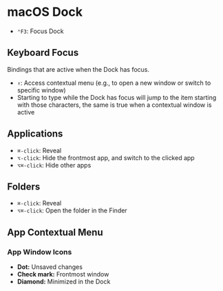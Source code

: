 # macOS Dock

- `⌃F3`: Focus Dock

## Keyboard Focus

Bindings that are active when the Dock has focus.

- `↑`: Access contextual menu (e.g., to open a new window or switch to specific window)
- Starting to type while the Dock has focus will jump to the item starting with those characters, the same is true when a contextual window is active

## Applications

- `⌘-click`: Reveal
- `⌥-click`: Hide the frontmost app, and switch to the clicked app
- `⌥⌘-click`: Hide other apps

## Folders

- `⌘-click`: Reveal
- `⌥⌘-click`: Open the folder in the Finder

## App Contextual Menu

### App Window Icons

- **Dot:** Unsaved changes
- **Check mark:** Frontmost window
- **Diamond:** Minimized in the Dock
